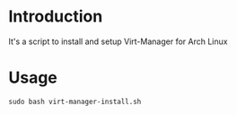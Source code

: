 # Introduction
It's a script to install and setup Virt-Manager for Arch Linux

# Usage
```sudo bash virt-manager-install.sh```
